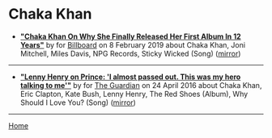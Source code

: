 # Chaka Khan

 - [**"Chaka Khan On Why She Finally Released Her First Album In 12 Years"**](https://www.billboard.com/articles/news/8496614/chaka-khan-hello-happiness-interview) by  for [Billboard](https://www.billboard.com/) on 8 February 2019 about Chaka Khan, Joni Mitchell, Miles Davis, NPG Records, Sticky Wicked (Song) ([mirror](https://web.archive.org/web/*/https://www.billboard.com/articles/news/8496614/chaka-khan-hello-happiness-interview))

----

 - [**"Lenny Henry on Prince: 'I almost passed out. This was my hero talking to me'"**](https://www.theguardian.com/music/2016/apr/24/the-time-i-sang-with-prince-and-kate-bush-by-lenny-henry) by  for [The Guardian](https://www.theguardian.com/) on 24 April 2016 about Chaka Khan, Eric Clapton, Kate Bush, Lenny Henry, The Red Shoes (Album), Why Should I Love You? (Song) ([mirror](https://web.archive.org/web/*/https://www.theguardian.com/music/2016/apr/24/the-time-i-sang-with-prince-and-kate-bush-by-lenny-henry))

----

[Home](../)
